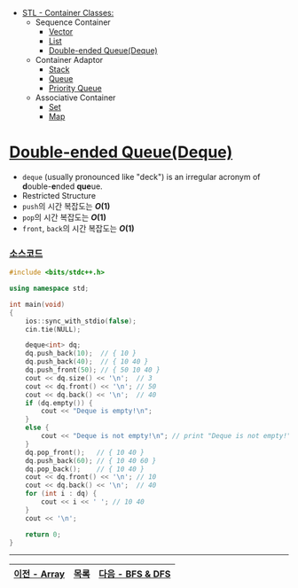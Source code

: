 * [STL - Container Classes:](/stl/)
    * Sequence Container
        * [Vector](/stl/vector/)
        * [List](/stl/list/)
        * [Double-ended Queue(Deque)](/stl/deque/)
    * Container Adaptor
        * [Stack](/stl/stack/)
        * [Queue](/stl/queue/)
        * [Priority Queue](/stl/priority_queue_heap/)
    * Associative Container
        * [Set](/stl/set/)
        * [Map](/stl/map/)

# [Double-ended Queue(Deque)](https://www.cplusplus.com/reference/deque/deque/)
* `deque` (usually pronounced like "deck") is an irregular acronym of <b>d</b>ouble-<b>e</b>nded <b>que</b>ue.
* Restricted Structure
* `push`의 시간 복잡도는 <b><i>O</i>(1)</b>
* `pop`의 시간 복잡도는 <b><i>O</i>(1)</b>
* `front`, `back`의 시간 복잡도는 <b><i>O</i>(1)</b>

### [소스코드](./src/exam.cpp)
```c++
#include <bits/stdc++.h>

using namespace std;

int main(void)
{
    ios::sync_with_stdio(false);
    cin.tie(NULL);

    deque<int> dq;
    dq.push_back(10);  // { 10 }
    dq.push_back(40);  // { 10 40 }
    dq.push_front(50); // { 50 10 40 }
    cout << dq.size() << '\n';  // 3
    cout << dq.front() << '\n'; // 50
    cout << dq.back() << '\n';  // 40
    if (dq.empty()) {
        cout << "Deque is empty!\n";
    } 
    else {
        cout << "Deque is not empty!\n"; // print "Deque is not empty!"
    }
    dq.pop_front();   // { 10 40 }
    dq.push_back(60); // { 10 40 60 }
    dq.pop_back();    // { 10 40 }
    cout << dq.front() << '\n'; // 10
    cout << dq.back() << '\n';  // 40
    for (int i : dq) {
        cout << i << ' '; // 10 40
    }
    cout << '\n';

    return 0;
}
```

---
|[이전 - Array](/array/)|[목록](https://github.com/RyanJeong/CP#index)|[다음 - BFS & DFS](/bfs_dfs/)|
|-|-|-|